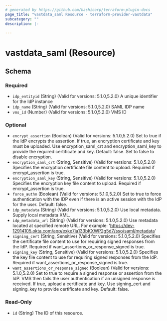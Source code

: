 ```yaml
---
# generated by https://github.com/hashicorp/terraform-plugin-docs
page_title: "vastdata_saml Resource - terraform-provider-vastdata"
subcategory: ""
description: |-
  
---
```


# vastdata_saml (Resource)





<!-- schema generated by tfplugindocs -->
## Schema

### Required

- `idp_entityid` (String) (Valid for versions: 5.1.0,5.2.0) A unique identifier for the IdP instance
- `idp_name` (String) (Valid for versions: 5.1.0,5.2.0) SAML IDP name
- `vms_id` (Number) (Valid for versions: 5.1.0,5.2.0) VMS ID

### Optional

- `encrypt_assertion` (Boolean) (Valid for versions: 5.1.0,5.2.0) Set to true if the IdP encrypts the assertion. If true, an encryption certificate and key must be uploaded. Use encryption_saml_crt and encryption_saml_key to provide the required certificate and key. Default: false. Set to false to disable encryption.
- `encryption_saml_crt` (String, Sensitive) (Valid for versions: 5.1.0,5.2.0) Specifies the encryption certificate file content to upload. Required if encrypt_assertion is true.
- `encryption_saml_key` (String, Sensitive) (Valid for versions: 5.1.0,5.2.0) Specifies the encryption key file content to upload. Required if encrypt_assertion is true.
- `force_authn` (Boolean) (Valid for versions: 5.1.0,5.2.0) Set to true to force authentication with the IDP even if there is an active session with the IdP for the user. Default: false.
- `idp_metadata` (String) (Valid for versions: 5.1.0,5.2.0) Use local metadata. Supply local metadata XML.
- `idp_metadata_url` (String) (Valid for versions: 5.1.0,5.2.0) Use metadata located at specified remote URL. For example: 'https://dev-12914105.okta.com/app/exke7ia133bKXWP2g5d7/sso/saml/metadata'
- `signing_cert` (String, Sensitive) (Valid for versions: 5.1.0,5.2.0) Specifies the certificate file content to use for requiring signed responses from the IdP. Required if want_assertions_or_response_signed is true.
- `signing_key` (String, Sensitive) (Valid for versions: 5.1.0,5.2.0) Specifies the key file content to use for requiring signed responses from the IdP. Required if want_assertions_or_response_signed is true.
- `want_assertions_or_response_signed` (Boolean) (Valid for versions: 5.1.0,5.2.0) Set to true to require a signed response or assertion from the IdP. VMS then fails the user authentication if an unsigned response is received. If true, upload a certificate and key. Use signing_cert and signing_key to provide certificate and key. Default: false.

### Read-Only

- `id` (String) The ID of this resource.
